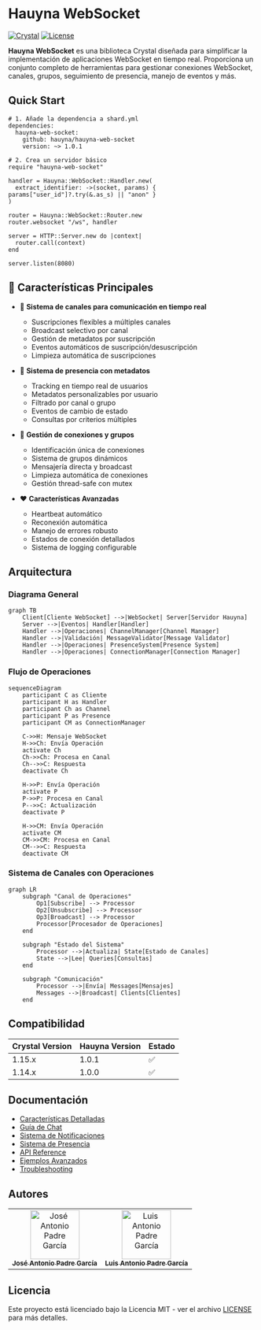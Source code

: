 # Hauyna WebSocket

[![Crystal](https://img.shields.io/badge/Crystal-1.15.0-black?style=flat&logo=crystal&logoColor=white)](https://crystal-lang.org)
[![License](https://img.shields.io/badge/License-MIT-blue.svg)](LICENSE)

**Hauyna WebSocket** es una biblioteca Crystal diseñada para simplificar la implementación de aplicaciones WebSocket en tiempo real. Proporciona un conjunto completo de herramientas para gestionar conexiones WebSocket, canales, grupos, seguimiento de presencia, manejo de eventos y más.

## Quick Start

```crystal
# 1. Añade la dependencia a shard.yml
dependencies:
  hauyna-web-socket:
    github: hauyna/hauyna-web-socket
    version: ~> 1.0.1

# 2. Crea un servidor básico
require "hauyna-web-socket"

handler = Hauyna::WebSocket::Handler.new(
  extract_identifier: ->(socket, params) { params["user_id"]?.try(&.as_s) || "anon" }
)

router = Hauyna::WebSocket::Router.new
router.websocket "/ws", handler

server = HTTP::Server.new do |context|
  router.call(context)
end

server.listen(8080)
```

## 🚀 Características Principales

- 📡 **Sistema de canales para comunicación en tiempo real**
  - Suscripciones flexibles a múltiples canales
  - Broadcast selectivo por canal
  - Gestión de metadatos por suscripción
  - Eventos automáticos de suscripción/desuscripción
  - Limpieza automática de suscripciones

- 👥 **Sistema de presencia con metadatos**
  - Tracking en tiempo real de usuarios
  - Metadatos personalizables por usuario
  - Filtrado por canal o grupo
  - Eventos de cambio de estado
  - Consultas por criterios múltiples

- 🔄 **Gestión de conexiones y grupos**
  - Identificación única de conexiones
  - Sistema de grupos dinámicos
  - Mensajería directa y broadcast
  - Limpieza automática de conexiones
  - Gestión thread-safe con mutex

- ❤️ **Características Avanzadas**
  - Heartbeat automático
  - Reconexión automática
  - Manejo de errores robusto
  - Estados de conexión detallados
  - Sistema de logging configurable

## Arquitectura

### Diagrama General

```mermaid
graph TB
    Client[Cliente WebSocket] -->|WebSocket| Server[Servidor Hauyna]
    Server -->|Eventos| Handler[Handler]
    Handler -->|Operaciones| ChannelManager[Channel Manager]
    Handler -->|Validación| MessageValidator[Message Validator]
    Handler -->|Operaciones| PresenceSystem[Presence System]
    Handler -->|Operaciones| ConnectionManager[Connection Manager]
```

### Flujo de Operaciones

```mermaid
sequenceDiagram
    participant C as Cliente
    participant H as Handler
    participant Ch as Channel
    participant P as Presence
    participant CM as ConnectionManager
    
    C->>H: Mensaje WebSocket
    H->>Ch: Envía Operación
    activate Ch
    Ch->>Ch: Procesa en Canal
    Ch-->>C: Respuesta
    deactivate Ch
    
    H->>P: Envía Operación
    activate P
    P->>P: Procesa en Canal
    P-->>C: Actualización
    deactivate P
    
    H->>CM: Envía Operación
    activate CM
    CM->>CM: Procesa en Canal
    CM-->>C: Respuesta
    deactivate CM
```

### Sistema de Canales con Operaciones

```mermaid
graph LR
    subgraph "Canal de Operaciones"
        Op1[Subscribe] --> Processor
        Op2[Unsubscribe] --> Processor
        Op3[Broadcast] --> Processor
        Processor[Procesador de Operaciones]
    end
    
    subgraph "Estado del Sistema"
        Processor -->|Actualiza| State[Estado de Canales]
        State -->|Lee| Queries[Consultas]
    end
    
    subgraph "Comunicación"
        Processor -->|Envía| Messages[Mensajes]
        Messages -->|Broadcast| Clients[Clientes]
    end
```

## Compatibilidad

| Crystal Version | Hauyna Version | Estado |
|----------------|----------------|---------|
| 1.15.x         | 1.0.1         | ✅      |
| 1.14.x         | 1.0.0         | ✅      |

## Documentación

- [Características Detalladas](docs/detailed_features.md)
- [Guía de Chat](docs/guides/chat.md)
- [Sistema de Notificaciones](docs/guides/notifications.md)
- [Sistema de Presencia](docs/guides/presence.md)
- [API Reference](docs/API.md)
- [Ejemplos Avanzados](docs/examples.md)
- [Troubleshooting](docs/troubleshooting.md)

## Autores

<table>
  <tr>
    <td align="center">
      <a href="https://github.com/Stockers-JAPG">
        <img src="https://github.com/Stockers-JAPG.png" width="100px;" alt="José Antonio Padre García"/><br />
        <sub><b>José Antonio Padre García</b></sub>
      </a>
    </td>
    <td align="center">
      <a href="https://github.com/LuisPadre25">
        <img src="https://github.com/LuisPadre25.png" width="100px;" alt="Luis Antonio Padre García"/><br />
        <sub><b>Luis Antonio Padre García</b></sub>
      </a>
    </td>
  </tr>
</table>

## Licencia

Este proyecto está licenciado bajo la Licencia MIT - ver el archivo [LICENSE](LICENSE) para más detalles.

